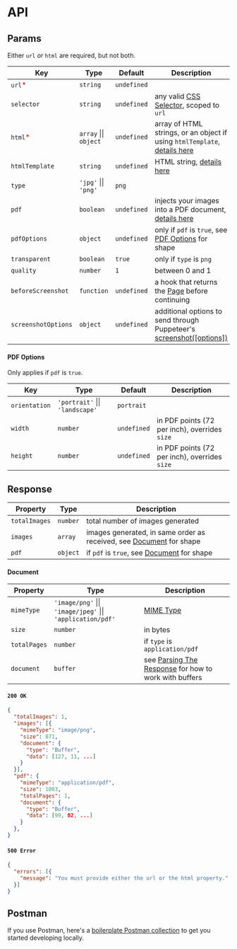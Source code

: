 # API

## Params

Either `url` _or_ `html` are required, but not both.

| Key | Type | Default | Description |
| - | - | - | - |
| `url`<span style="color:red">*</span> | `string` | `undefined` | |
| `selector` | `string` | `undefined` | any valid [CSS Selector](https://developer.mozilla.org/en-US/docs/Web/CSS/CSS_Selectors), scoped to `url` |
| `html`<span style="color:red">*</span> | `array` &#124;&#124; `object` | `undefined` | array of HTML strings, or an object if using `htmlTemplate`, [details here](./guides/using-html-templates.md)|
| `htmlTemplate` | `string` | `undefined` | HTML string, [details here](./guides/using-html-templates.md) |
| `type` | `'jpg'` &#124;&#124; `'png'` | `png` |  |
| `pdf` | `boolean` | `undefined` | injects your images into a PDF document, [details here](./guides/creating-pdf.md) |
| `pdfOptions` | `object` | `undefined` | only if `pdf` is `true`, see [PDF Options](#pdf-options) for shape |
| `transparent` | `boolean` | `true` | only if `type` is `png` |
| `quality` | `number` | `1` | between 0 and 1 |
| `beforeScreenshot` | `function` | `undefined` | a hook that returns the [Page](https://pptr.dev/#?product=Puppeteer&version=v5.5.0&show=api-class-page) before continuing |
| `screenshotOptions` | `object` | `undefined` | additional options to send through Puppeteer's [screenshot([options])](https://pptr.dev/#?product=Puppeteer&version=v5.5.0&show=api-pagescreenshotoptions) |

#### PDF Options

Only applies if `pdf` is `true`.

| Key | Type | Default | Description |
| - | - | - | - |
| `orientation` | `'portrait'` &#124;&#124; `'landscape'` | `portrait` | |
| `width` | `number`  | `undefined` | in PDF points (72 per inch), overrides `size` |
| `height` | `number`  | `undefined` | in PDF points (72 per inch), overrides `size` |

## Response

| Property | Type | Description |
| - | - | - |
| `totalImages` | `number` | total number of images generated |
| `images` | `array` | images generated, in same order as received, see [Document](#document) for shape |
| `pdf` | `object` | if `pdf` is `true`, see [Document](#document) for shape |

#### Document

| Property | Type | Description |
| - | - | - |
| `mimeType` | `'image/png'` &#124;&#124; `'image/jpeg'` &#124;&#124; `'application/pdf'` | [MIME Type](https://developer.mozilla.org/en-US/docs/Web/HTTP/Basics_of_HTTP/MIME_types) |
| `size` | `number` | in bytes |
| `totalPages` | `number` | if `type` is `application/pdf` |
| `document` | `buffer` | see [Parsing The Response](./guides/parsing-the-response.md) for how to work with buffers |

#### `200 OK`

```json
{
  "totalImages": 1,
  "images": [{
    "mimeType": "image/png",
    "size": 871,
    "document": {
      "type": "Buffer",
      "data": [127, 11, ...]
    }
  }],
  "pdf": {
    "mimeType": "application/pdf",
    "size": 1003,
    "totalPages": 1,
    "document": {
      "type": "Buffer",
      "data": [99, 02, ...]
    }
  },
}
```

#### `500 Error`

```json
{
  "errors": [{
    "message": "You must provide either the url or the html property."
  }]
}
```

## Postman

If you use Postman, here's a [boilerplate Postman collection](https://github.com/rhtml/docs/tree/master/postman.json) to get you started developing locally.
